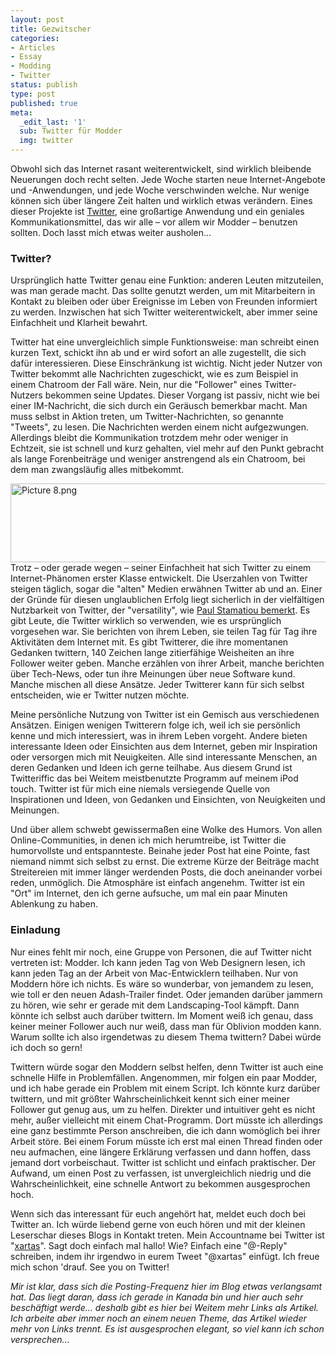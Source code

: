 ```yaml
---
layout: post
title: Gezwitscher
categories:
- Articles
- Essay
- Modding
- Twitter
status: publish
type: post
published: true
meta:
  _edit_last: '1'
  sub: Twitter für Modder
  img: twitter
---
```

Obwohl sich das Internet rasant weiterentwickelt, sind wirklich bleibende Neuerungen doch recht selten. Jede Woche starten neue Internet-Angebote und -Anwendungen, und jede Woche verschwinden welche. Nur wenige können sich über längere Zeit halten und wirklich etwas verändern. Eines dieser Projekte ist <a href="http://twitter.com">Twitter</a>, eine großartige Anwendung und ein geniales Kommunikationsmittel, das wir alle – vor allem wir Modder – benutzen sollten. Doch lasst mich etwas weiter ausholen...

<h3>Twitter?</h3>

Ursprünglich hatte Twitter genau eine Funktion: anderen Leuten mitzuteilen, was man gerade macht. Das sollte genutzt werden, um mit Mitarbeitern in Kontakt zu bleiben oder über Ereignisse im Leben von Freunden informiert zu werden. Inzwischen hat sich Twitter  weiterentwickelt, aber immer seine Einfachheit und Klarheit bewahrt.

Twitter hat eine unvergleichlich simple Funktionsweise: man schreibt einen kurzen Text, schickt ihn ab und er wird sofort an alle zugestellt, die sich dafür interessieren. Diese Einschränkung ist wichtig. Nicht jeder Nutzer von Twitter bekommt alle Nachrichten zugeschickt, wie es zum Beispiel in einem Chatroom der Fall wäre. Nein, nur die "Follower" eines Twitter-Nutzers bekommen seine Updates. Dieser Vorgang ist passiv, nicht wie bei einer IM-Nachricht, die sich durch ein Geräusch bemerkbar macht. Man muss selbst in Aktion treten, um Twitter-Nachrichten, so genannte "Tweets", zu lesen. Die Nachrichten werden einem nicht aufgezwungen. Allerdings bleibt die Kommunikation trotzdem mehr oder weniger in Echtzeit, sie ist schnell und kurz gehalten, viel mehr auf den Punkt gebracht als lange Forenbeiträge und weniger anstrengend als ein Chatroom, bei dem man zwangsläufig alles mitbekommt. 

<img src="http://lumenlog.com/images//2009/04/picture-8.png" alt="Picture 8.png" border="0" width="540" height="126" align="left" />

Trotz – oder gerade wegen – seiner Einfachheit hat sich Twitter zu einem Internet-Phänomen erster Klasse entwickelt. Die Userzahlen von Twitter steigen täglich, sogar die "alten" Medien erwähnen Twitter ab und an. Einer der Gründe für diesen unglaublichen Erfolg liegt sicherlich in der vielfältigen Nutzbarkeit von Twitter, der "versatility", wie <a href="http://paulstamatiou.com/2008/04/21/versatility-made-twitter-what-it-is-today">Paul Stamatiou bemerkt</a>. Es gibt Leute, die Twitter wirklich so verwenden, wie es ursprünglich vorgesehen war. Sie berichten von ihrem Leben, sie teilen Tag für Tag ihre Aktivitäten dem Internet mit. Es gibt Twitterer, die ihre momentanen Gedanken twittern, 140 Zeichen lange zitierfähige Weisheiten an ihre Follower weiter geben. Manche erzählen von ihrer Arbeit, manche berichten über Tech-News, oder tun ihre Meinungen über neue Software kund. Manche mischen all diese Ansätze. Jeder Twitterer kann für sich selbst entscheiden, wie er Twitter nutzen möchte. 

Meine persönliche Nutzung von Twitter ist ein Gemisch aus verschiedenen Ansätzen. Einigen wenigen Twitterern folge ich, weil ich sie persönlich kenne und mich interessiert, was in ihrem Leben vorgeht. Andere bieten interessante Ideen oder Einsichten aus dem Internet, geben mir Inspiration oder versorgen mich mit Neuigkeiten. Alle sind interessante Menschen, an deren Gedanken und Ideen ich gerne teilhabe. Aus diesem Grund ist Twitteriffic das bei Weitem meistbenutzte Programm auf meinem iPod touch. Twitter ist für mich eine niemals versiegende Quelle von Inspirationen und Ideen, von Gedanken und Einsichten, von Neuigkeiten und Meinungen. 

Und über allem schwebt gewissermaßen eine Wolke des Humors. Von allen Online-Communities, in denen ich mich herumtreibe, ist Twitter die humorvollste und entspannteste. Beinahe jeder Post hat eine Pointe, fast niemand nimmt sich selbst zu ernst. Die extreme Kürze der Beiträge macht Streitereien mit immer länger werdenden Posts, die doch aneinander vorbei reden, unmöglich. Die Atmosphäre ist einfach angenehm. Twitter ist ein "Ort" im Internet, den ich gerne aufsuche, um mal ein paar Minuten Ablenkung zu haben.

<h3>Einladung</h3>

Nur eines fehlt mir noch, eine Gruppe von Personen, die auf Twitter nicht vertreten ist: Modder. Ich kann jeden Tag von Web Designern lesen, ich kann jeden Tag an der Arbeit von Mac-Entwicklern teilhaben. Nur von Moddern höre ich nichts. Es wäre so wunderbar, von jemandem zu lesen, wie toll er den neuen Adash-Trailer findet. Oder jemanden darüber jammern zu hören, wie sehr er gerade mit dem Landscaping-Tool kämpft. Dann könnte ich selbst auch darüber twittern. Im Moment weiß ich genau, dass keiner meiner Follower auch nur weiß, dass man für Oblivion modden kann. Warum sollte ich also irgendetwas zu diesem Thema twittern? Dabei würde ich doch so gern!

Twittern würde sogar den Moddern selbst helfen, denn Twitter ist auch eine schnelle Hilfe in Problemfällen. Angenommen, mir folgen ein paar Modder, und ich habe gerade ein Problem mit einem Script. Ich könnte kurz darüber twittern, und mit größter Wahrscheinlichkeit kennt sich einer meiner Follower gut genug aus, um zu helfen. Direkter und intuitiver geht es nicht mehr, außer vielleicht mit einem Chat-Programm. Dort müsste ich allerdings eine ganz bestimmte Person anschreiben, die ich dann womöglich bei ihrer Arbeit störe. Bei einem Forum müsste ich erst mal einen Thread finden oder neu aufmachen, eine längere Erklärung verfassen und dann hoffen, dass jemand dort vorbeischaut. Twitter ist schlicht und einfach praktischer. Der Aufwand, um einen Post zu verfassen, ist unvergleichlich niedrig und die Wahrscheinlichkeit, eine schnelle Antwort zu bekommen ausgesprochen hoch.

Wenn sich das interessant für euch angehört hat, meldet euch doch bei Twitter an. Ich würde liebend gerne von euch hören und mit der kleinen Leserschar dieses Blogs in Kontakt treten. Mein Accountname bei Twitter ist "<a href="http://twitter.com/xartas">xartas</a>". Sagt doch einfach mal hallo! Wie? Einfach eine "@-Reply" schreiben, indem ihr irgendwo in eurem Tweet "@xartas" einfügt. Ich freue mich schon 'drauf. See you on Twitter!

<em>Mir ist klar, dass sich die Posting-Frequenz hier im Blog etwas verlangsamt hat. Das liegt daran, dass ich gerade in Kanada bin und hier auch sehr beschäftigt werde... deshalb gibt es hier bei Weitem mehr Links als Artikel. Ich arbeite aber immer noch an einem neuen Theme, das Artikel wieder mehr von Links trennt. Es ist ausgesprochen elegant, so viel kann ich schon versprechen...</em>
